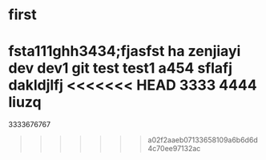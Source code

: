 # first
fsta111ghh3434;fjasfst
ha
zenjiayi
dev
dev1
git
test
test1
a454
sflafj
dakldjlfj
<<<<<<< HEAD
3333
4444
liuzq
=======
3333676767
>>>>>>> a02f2aaeb07133658109a6b6d6d4c70ee97132ac
